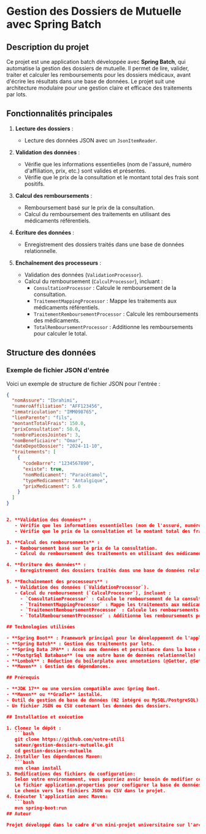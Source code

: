 # Gestion des Dossiers de Mutuelle avec Spring Batch

## Description du projet

Ce projet est une application batch développée avec **Spring Batch**, qui automatise la gestion des dossiers de mutuelle. Il permet de lire, valider, traiter et calculer les remboursements pour les dossiers médicaux, avant d'écrire les résultats dans une base de données. Le projet suit une architecture modulaire pour une gestion claire et efficace des traitements par lots.

## Fonctionnalités principales

1. **Lecture des dossiers** :
   - Lecture des données JSON avec un `JsonItemReader`.

2. **Validation des données** :
   - Vérifie que les informations essentielles (nom de l'assuré, numéro d'affiliation, prix, etc.) sont valides et présentes.
   - Vérifie que le prix de la consultation et le montant total des frais sont positifs.

3. **Calcul des remboursements** :
   - Remboursement basé sur le prix de la consultation.
   - Calcul du remboursement des traitements en utilisant des médicaments référentiels.

4. **Écriture des données** :
   - Enregistrement des dossiers traités dans une base de données relationnelle.

5. **Enchaînement des processeurs** :
   - Validation des données (`ValidationProcessor`).
   - Calcul du remboursement (`CalculProcessor`), incluant :
     - `ConsultationProcessor` : Calcule le remboursement de la consultation.
     - `TraitementMappingProcessor` : Mappe les traitements aux médicaments référentiels.
     - `TraitementRemboursementProcessor` : Calcule les remboursements des médicaments.
     - `TotalRemboursementProcessor` : Additionne les remboursements pour calculer le total.

## Structure des données

### Exemple de fichier JSON d'entrée

Voici un exemple de structure de fichier JSON pour l'entrée :

```json
{
  "nomAssure": "Ibrahimi",
  "numeroAffiliation": "AFF123456",
  "immatriculation": "IMM098765",
  "lienParente": "fils",
  "montantTotalFrais": 150.0,
  "prixConsultation": 50.0,
  "nombrePiecesJointes": 3,
  "nomBeneficiaire": "Omar",
  "dateDepotDossier": "2024-11-10",
  "traitements": [
    {
      "codeBarre": "1234567890",
      "existe": true,
      "nomMedicament": "Paracétamol",
      "typeMedicament": "Antalgique",
      "prixMedicament": 5.0
    }
  ]
}


2. **Validation des données** :
   - Vérifie que les informations essentielles (nom de l'assuré, numéro d'affiliation, prix, etc.) sont valides et présentes.
   - Vérifie que le prix de la consultation et le montant total des frais sont positifs.

3. **Calcul des remboursements** :
   - Remboursement basé sur le prix de la consultation.
   - Calcul du remboursement des traitements en utilisant des médicaments référentiels.

4. **Écriture des données** :
   - Enregistrement des dossiers traités dans une base de données relationnelle.

5. **Enchaînement des processeurs** :
   - Validation des données (`ValidationProcessor`).
   - Calcul du remboursement (`CalculProcessor`), incluant :
     - `ConsultationProcessor` : Calcule le remboursement de la consultation.
     - `TraitementMappingProcessor` : Mappe les traitements aux médicaments référentiels.
     - `TraitementRemboursementProcessor` : Calcule les remboursements des médicaments.
     - `TotalRemboursementProcessor` : Additionne les remboursements pour calculer le total.

## Technologies utilisées

- **Spring Boot** : Framework principal pour le développement de l'application.
- **Spring Batch** : Gestion des traitements par lots.
- **Spring Data JPA** : Accès aux données et persistance dans la base de données.
- **PostgrSql Database** (ou une autre base de données relationnelle) : Base de données pour stocker les résultats.
- **Lombok** : Réduction du boilerplate avec annotations (@Getter, @Setter, etc.).
- **Maven** : Gestion des dépendances.

## Prérequis

- **JDK 17** ou une version compatible avec Spring Boot.
- **Maven** ou **Gradle** installé.
- Outil de gestion de base de données (H2 intégré ou MySQL/PostgreSQL).
- Un fichier JSON ou CSV contenant les données des dossiers.

## Installation et exécution

1. Clonez le dépôt :
   ```bash
   git clone https://github.com/votre-utili
   sateur/gestion-dossiers-mutuelle.git
   cd gestion-dossiers-mutuelle
2. Installer les dépendances Maven:
   ```bash
   mvn clean install
3. Modifications des fichiers de configuration:
   Selon votre environnement, vous pourriez avoir besoin de modifier certains fichiers de configuration :
   Le fichier application.properties pour configurer la base de données ou d'autres paramètres.
   Le chemin vers les fichiers JSON ou CSV dans le projet.
4. Exécuter l'application avec Maven:
   ```bash
   mvn spring-boot:run
## Auteur

Projet développé dans le cadre d'un mini-projet universitaire sur l'architecture logicielle (2024/2025).
